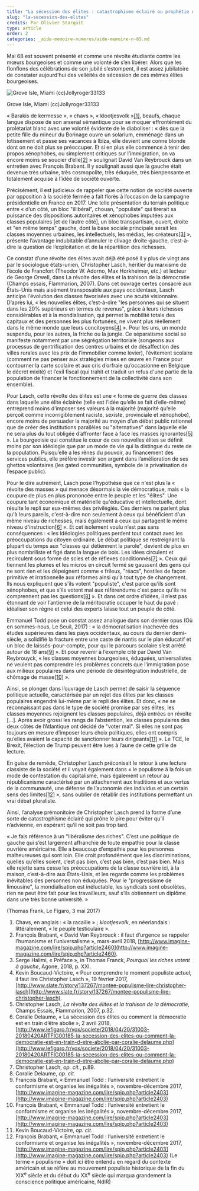 ```yaml
---
title: "La sécession des élites : catastrophisme éclairé ou prophétie qui s’autoréalise ?"
slug: "la-secession-des-elites"
credits: Par Olivier Starquit
type: article
order: 2
categories: _aide-memoire-numeros/aide-memoire-n-85.md
---
```


<span class="chapeau">Mai 68 est souvent présenté et comme une révolte étudiante contre les mœurs bourgeoises et comme une volonté de s’en libérer. Alors que les flonflons des célébrations de son jubilé s’estompent, il est assez jubilatoire de constater aujourd’hui des velléités de sécession de ces mêmes élites bourgeoises.</span>

![Grove Isle, Miami (cc)Jollyroger33133](/assets/uploads/Grove_Isle_Miami_Florida_01.jpg)

<span class="img-copyright">Grove Isle, Miami (cc)Jollyroger33133</span>

« Barakis de kermesse », « chavs », « klootjesvolk »[[1]](#footnote-1), beaufs, chaque langue dispose de son arsenal sémantique pour se moquer effrontément du prolétariat blanc avec une volonté évidente de le diaboliser&nbsp;: « dès que la petite fille du mineur du Borinage ouvre un solarium, emménage dans un lotissement et passe ses vacances à Ibiza, elle devient une conne blonde dont on ne doit plus se préoccuper. Et si en plus elle commence à tenir des propos xénophobes, ou simplement critiques sur l’immigration, on va encore moins se soucier d’elle[[2]](#footnote-2) » soulignait David Van Reybrouck dans un entretien avec François Brabant. Il y soulignait aussi que la gauche était devenue très urbaine, très cosmopolite, très éduquée, très bienpensante et totalement acquise à l’idée de société ouverte.

Précisément, il est judicieux de rappeler que cette notion de société ouverte par opposition à la société fermée a fait florès à l’occasion de la campagne présidentielle en France en 2017. Une telle présentation du terrain politique entre « d’un côté, un bloc "illibéral", chouan, "populiste" qui tirerait sa puissance des dispositions autoritaires et xénophobes imputées aux classes populaires [et de l’autre côté], un bloc transpartisan, ouvert, droite et "en même temps" gauche, dont la base sociale principale serait les classes moyennes urbaines, les intellectuels, les médias, les créateurs[[3]](#footnote-3) »,  présente l’avantage indubitable d’annuler le clivage droite-gauche, c’est-à-dire la question de l’exploitation et de la répartition des richesses.

Ce constat d’une révolte des élites avait déjà été posé il y plus de vingt ans par le sociologue états-unien, Christopher Lasch, héritier du marxisme de l’école de Francfort (Theodor W. Adorno, Max Horkheimer, etc.) et lecteur de George Orwell, dans La révolte des élites et la trahison de la démocratie (Champs essais, Flammarion, 2007). Dans cet ouvrage certes consacré aux États-Unis mais aisément transposable aux pays occidentaux, Lasch anticipe l'évolution des classes favorisées avec une acuité visionnaire. D’après lui, « les nouvelles élites, c’est-à-dire "les personnes qui se situent dans les 20% supérieurs en termes de revenus", grâce à leurs richesses considérables et à la mondialisation, qui permet la mobilité totale des capitaux et des personnes les plus fortunées, ne vivent plus réellement dans le même monde que leurs concitoyens[[4]](#footnote-4) ». Pour les uns, un monde suspendu, pour les autres, la friche ou la jungle. Ce séparatisme social se manifeste notamment par une ségrégation territoriale (songeons aux processus de gentrification des centres urbains et de désaffection des villes rurales avec les prix de l’immobilier comme levier), l’évitement scolaire (comment ne pas penser aux stratégies mises en œuvre en France pour contourner la carte scolaire et aux cris d’orfraie qu’occasionne en Belgique le décret mixité) et l’exil fiscal (qui trahit et traduit un refus d'une partie de la population de financer le fonctionnement de la collectivité dans son ensemble).

Pour Lasch, cette révolte des élites est une « forme de guerre des classes dans laquelle une élite éclairée (telle est l’idée qu’elle se fait d’elle-même) entreprend moins d’imposer ses valeurs à la majorité (majorité qu’elle perçoit comme incorrigiblement raciste, sexiste, provinciale et xénophobe), encore moins de persuader la majorité au moyen d’un débat public rationnel que de créer des institutions parallèles ou "alternatives" dans laquelle elle ne sera plus du tout obligée d’affronter face à face les masses ignorantes[[5]](#footnote-5) ». La bourgeoisie qui constitue le cœur de ces nouvelles élites se définit moins par son idéologie que par un mode de vie qui la distingue du reste de la population. Puisqu’elle a les rênes du pouvoir, au financement des services publics, elle préfère investir son argent dans l’amélioration de ses ghettos volontaires (les gated communities, symbole de la privatisation de l’espace public).

Pour le dire autrement, Lasch pose l'hypothèse que ce n'est plus la « révolte des masses » qui menace désormais la vie démocratique, mais « la coupure de plus en plus prononcée entre le peuple et les "élites". Une coupure tant économique et matérielle qu'éducative et intellectuelle, dont résulte le repli sur eux-mêmes des privilégiés. Ces derniers ne parlent plus qu'à leurs pareils, c'est-à-dire non seulement à ceux qui bénéficient d'un même niveau de richesses, mais également à ceux qui partagent le même niveau d'instruction[[6]](#footnote-6) ». Et cet isolement voulu n’est pas sans conséquences&nbsp;: « les idéologies politiques perdent tout contact avec les préoccupations du citoyen ordinaire. Le débat politique se restreignant la plupart du temps aux "classes qui détiennent la parole", devient de plus en plus nombriliste et figé dans la langue de bois. Les idées circulent et recirculent sous forme de scies et de réflexes conditionnés[[7]](#footnote-7) ». Ceux qui tiennent les plumes et les micros en circuit fermé se gaussent des gens qui ne sont rien et les dépeignent comme « frileux, "réacs", hostiles de façon primitive et irrationnelle aux réformes ainsi qu'à tout type de changement. Ils nous expliquent que s'ils votent "populiste", c'est parce qu'ils sont xénophobes, et que s'ils votent mal aux référendums c'est parce qu'ils ne comprennent pas les questions[[8]](#footnote-8) ». Et dans cet ordre d’idées, il n’est pas étonnant de voir l’antienne de la méritocratie occuper le haut du pavé&nbsp;: idéaliser son règne et celui des experts laisse tout un peuple de côté.

Emmanuel Todd pose un constat assez analogue dans son dernier opus (Où en sommes-nous, Le Seuil, 2017)&nbsp;: « la démocratisation inachevée des études supérieures dans les pays occidentaux, au cours du dernier demi-siècle, a solidifié la fracture entre une caste de nantis sur le plan éducatif et un bloc de laissés-pour-compte, pour qui le parcours scolaire s’est arrêté autour de 18 ans[[9]](#footnote-9) ». Et pour revenir à l’exemple cité par David Van Reybrouyck, « les classes moyennes bourgeoises, éduquées, universalistes ne veulent pas comprendre les problèmes concrets que l’immigration pose aux milieux populaires dans une période de désintégration industrielle, de chômage de masse[[10]](#footnote-10) ».

Ainsi, se plonger dans l’ouvrage de Lasch permet de saisir la séquence politique actuelle, caractérisée par un rejet des élites par les classes populaires engendré lui-même par le repli des élites. Et donc, « ne se reconnaissant pas dans le type de société promise par ses élites, les classes moyennes rejoignent les classes populaires, déjà entrées en révolte […]. Après avoir grossi les rangs de l’abstention, les classes populaires des deux côtés de l’Atlantique ont décidé de "voter mal". Si elles ne sont pas toujours en mesure d’imposer leurs choix politiques, elles ont compris qu’elles avaient la capacité de sanctionner leurs dirigeants[[11]](#footnote-11) ». Le TCE, le Brexit, l’élection de Trump peuvent être lues à l’aune de cette grille de lecture.

En guise de remède, Christopher Lasch préconisait le retour à une lecture classiste de la société et il voyait également dans « le populisme à la fois un mode de contestation du capitalisme, mais également un retour au républicanisme caractérisé par un attachement aux traditions et aux vertus de la communauté, une défense de l’autonomie des individus et un certain sens des limites[[12]](#footnote-12) », sans oublier de rétablir des institutions permettant un vrai débat pluraliste.

Ainsi, l’analyse prémonitoire de Christopher Lasch prend la forme d’une sorte de catastrophisme éclairé qui prône le pire pour éviter qu’il n’advienne, en espérant qu’il ne soit pas trop tard.

« Je fais référence à un "libéralisme des riches". C’est une politique de gauche qui s’est largement affranchie de toute empathie pour la classe ouvrière américaine. Elle a beaucoup d’empathie pour les personnes malheureuses qui sont loin. Elle croit profondément que les discriminations, quelles qu’elles soient, c’est pas bien, c’est pas bien, c’est pas bien. Mais elle rejette sans cesse les préoccupations de la classe ouvrière ici, à la maison, c’est-à-dire aux États-Unis, et les regarde comme les problèmes inévitables des personnes non éduquées. Pour le "progressisme de limousine", la mondialisation est inéluctable, les syndicats sont obsolètes, rien ne peut être fait pour les travailleurs, sauf s’ils obtiennent un diplôme dans une très bonne université. »

 (Thomas Frank, Le Figaro, 3 mai 2017)

1. Chavs, en anglais&nbsp;: « la racaille » ; _klootjesvolk_, en néerlandais&nbsp;: littéralement, « le peuple testiculaire ».
2. François Brabant, « David Van Reybrouck&nbsp;: il faut d’urgence se rappeler l’humanisme et l’universalisme », mars-avril 2018, [http://www.imagine-magazine.com/lire/spip.php?article2460](http://www.imagine-magazine.com/lire/spip.php?article2460).
3. Serge Halimi, « Préface », in Thomas Franck, _Pourquoi les riches votent à gauche_, Agone, 2018, p. XXI.
4. Kevin Boucaud-Victoire, « Pour comprendre le moment populiste actuel, il faut lire Christopher Lasch », 19 février 2017, [http://www.slate.fr/story/137267/montee-populisme-lire-christopher-lasch](http://www.slate.fr/story/137267/montee-populisme-lire-christopher-lasch).
5. Christopher Lasch, _La révolte des élites et la trahison de la démocratie_, Champs Essais, Flammarion, 2007, p.32.
6. Coralie Delaume, « La sécession des élites ou comment la démocratie est en train d’être abolie », 2 avril 2018, [http://www.lefigaro.fr/vox/societe/2018/04/20/31003-20180420ARTFIG00185-la-secession-des-elites-ou-comment-la-democratie-est-en-train-d-etre-abolie-par-coralie-delaume.php](http://www.lefigaro.fr/vox/societe/2018/04/20/31003-20180420ARTFIG00185-la-secession-des-elites-ou-comment-la-democratie-est-en-train-d-etre-abolie-par-coralie-delaume.php)
7. Christopher Lasch, _op. cit._, p.89.
8. Coralie Delaume, _op. cit._
9. François Brabant, « Emmanuel Todd&nbsp;: l’université entretient le conformisme et organise les inégalités », novembre-décembre 2017, [http://www.imagine-magazine.com/lire/spip.php?article2403](http://www.imagine-magazine.com/lire/spip.php?article2403)
10. François Brabant, « Emmanuel Todd&nbsp;: l’université entretient le conformisme et organise les inégalités », novembre-décembre 2017, [http://www.imagine-magazine.com/lire/spip.php?article2403](http://www.imagine-magazine.com/lire/spip.php?article2403)
11. Kevin Boucaud-Victoire, _op. cit._
12. François Brabant, « Emmanuel Todd&nbsp;: l’université entretient le conformisme et organise les inégalités », novembre-décembre 2017, [http://www.imagine-magazine.com/lire/spip.php?article2403](http://www.imagine-magazine.com/lire/spip.php?article2403) (Le terme « populisme » doit ici être entendu en regard du contexte américain et se réfère au mouvement populiste historique de la fin du XIX<sup>e</sup> siècle et du début du XX<sup>e</sup> siècle qui marqua grandement la conscience politique américaine, NdlR)